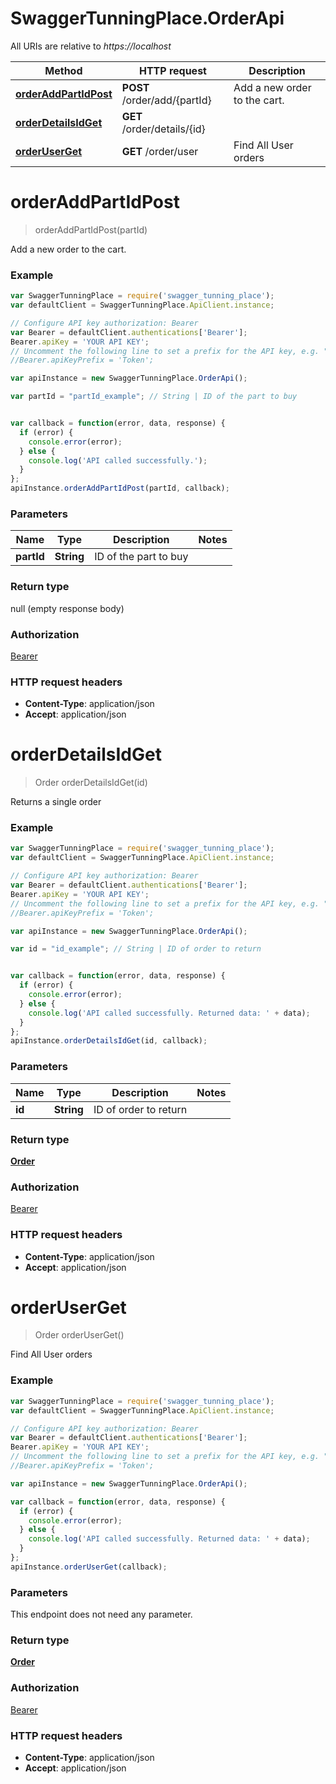 # SwaggerTunningPlace.OrderApi

All URIs are relative to *https://localhost*

Method | HTTP request | Description
------------- | ------------- | -------------
[**orderAddPartIdPost**](OrderApi.md#orderAddPartIdPost) | **POST** /order/add/{partId} | Add a new order to the cart.
[**orderDetailsIdGet**](OrderApi.md#orderDetailsIdGet) | **GET** /order/details/{id} | 
[**orderUserGet**](OrderApi.md#orderUserGet) | **GET** /order/user | Find All User orders


<a name="orderAddPartIdPost"></a>
# **orderAddPartIdPost**
> orderAddPartIdPost(partId)

Add a new order to the cart.



### Example
```javascript
var SwaggerTunningPlace = require('swagger_tunning_place');
var defaultClient = SwaggerTunningPlace.ApiClient.instance;

// Configure API key authorization: Bearer
var Bearer = defaultClient.authentications['Bearer'];
Bearer.apiKey = 'YOUR API KEY';
// Uncomment the following line to set a prefix for the API key, e.g. "Token" (defaults to null)
//Bearer.apiKeyPrefix = 'Token';

var apiInstance = new SwaggerTunningPlace.OrderApi();

var partId = "partId_example"; // String | ID of the part to buy


var callback = function(error, data, response) {
  if (error) {
    console.error(error);
  } else {
    console.log('API called successfully.');
  }
};
apiInstance.orderAddPartIdPost(partId, callback);
```

### Parameters

Name | Type | Description  | Notes
------------- | ------------- | ------------- | -------------
 **partId** | **String**| ID of the part to buy | 

### Return type

null (empty response body)

### Authorization

[Bearer](../README.md#Bearer)

### HTTP request headers

 - **Content-Type**: application/json
 - **Accept**: application/json

<a name="orderDetailsIdGet"></a>
# **orderDetailsIdGet**
> Order orderDetailsIdGet(id)



Returns a single order

### Example
```javascript
var SwaggerTunningPlace = require('swagger_tunning_place');
var defaultClient = SwaggerTunningPlace.ApiClient.instance;

// Configure API key authorization: Bearer
var Bearer = defaultClient.authentications['Bearer'];
Bearer.apiKey = 'YOUR API KEY';
// Uncomment the following line to set a prefix for the API key, e.g. "Token" (defaults to null)
//Bearer.apiKeyPrefix = 'Token';

var apiInstance = new SwaggerTunningPlace.OrderApi();

var id = "id_example"; // String | ID of order to return


var callback = function(error, data, response) {
  if (error) {
    console.error(error);
  } else {
    console.log('API called successfully. Returned data: ' + data);
  }
};
apiInstance.orderDetailsIdGet(id, callback);
```

### Parameters

Name | Type | Description  | Notes
------------- | ------------- | ------------- | -------------
 **id** | **String**| ID of order to return | 

### Return type

[**Order**](Order.md)

### Authorization

[Bearer](../README.md#Bearer)

### HTTP request headers

 - **Content-Type**: application/json
 - **Accept**: application/json

<a name="orderUserGet"></a>
# **orderUserGet**
> Order orderUserGet()

Find All User orders

### Example
```javascript
var SwaggerTunningPlace = require('swagger_tunning_place');
var defaultClient = SwaggerTunningPlace.ApiClient.instance;

// Configure API key authorization: Bearer
var Bearer = defaultClient.authentications['Bearer'];
Bearer.apiKey = 'YOUR API KEY';
// Uncomment the following line to set a prefix for the API key, e.g. "Token" (defaults to null)
//Bearer.apiKeyPrefix = 'Token';

var apiInstance = new SwaggerTunningPlace.OrderApi();

var callback = function(error, data, response) {
  if (error) {
    console.error(error);
  } else {
    console.log('API called successfully. Returned data: ' + data);
  }
};
apiInstance.orderUserGet(callback);
```

### Parameters
This endpoint does not need any parameter.

### Return type

[**Order**](Order.md)

### Authorization

[Bearer](../README.md#Bearer)

### HTTP request headers

 - **Content-Type**: application/json
 - **Accept**: application/json

